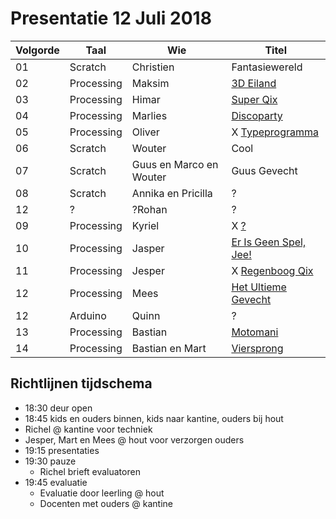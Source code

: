 # Presentatie 12 Juli 2018

Volgorde| Taal | Wie| Titel
---|------|--------|-----------
01| Scratch    | Christien               | Fantasiewereld
02| Processing | Maksim                  | [3D Eiland](Maksim/Maksim.pde)
03| Processing | Himar                   | [Super Qix](Himar/Himar.pde)
04| Processing | Marlies                 | [Discoparty](Marlies/Marlies.pde)
05| Processing | Oliver                  | X [Typeprogramma](Oliver/README.md)
06| Scratch    | Wouter                  | Cool
07| Scratch    | Guus en Marco en Wouter | Guus Gevecht
08| Scratch    | Annika en Pricilla      | ?
12| ?          | ?Rohan                  | ?
09| Processing | Kyriel                  | X [?](Kyriel/README.md)
10| Processing | Jasper                  | [Er Is Geen Spel, Jee!](Jasper/dit_is_geen_spel_jee/dit_is_geen_spel_jee.pde)
11| Processing | Jesper                  | X [Regenboog Qix](Jesper/README.md)
12| Processing | Mees                    | [Het Ultieme Gevecht](Mees/koning/koning.pde)
12| Arduino    | Quinn                   | ?
13| Processing | Bastian                 | [Motomani](Bastian/motoania/motoania.pde)
14| Processing | Bastian en Mart         | [Viersprong](Bastian_en_Mart/spel_viersprong_winning/spel_viersprong_winning.pde)

## Richtlijnen tijdschema

 * 18:30 deur open
 * 18:45 kids en ouders binnen, kids naar kantine, ouders bij hout
  * Richel @ kantine voor techniek
  * Jesper, Mart en Mees @ hout voor verzorgen ouders
 * 19:15 presentaties
 * 19:30 pauze
    * Richel brieft evaluatoren
 * 19:45 evaluatie
    * Evaluatie door leerling @ hout 
    * Docenten met ouders @ kantine 

